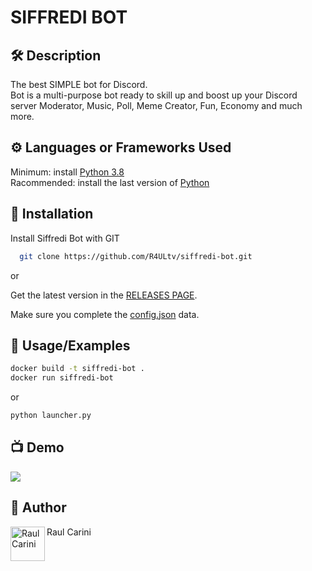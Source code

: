 # SIFFREDI BOT

## 🛠️ Description
The best SIMPLE bot for Discord.<br>
Bot is a multi-purpose bot ready to skill up and boost up your Discord server
Moderator, Music, Poll, Meme Creator, Fun, Economy and much more.

## ⚙️ Languages or Frameworks Used
Minimum: install [Python 3.8](https://www.python.org/downloads/release/python-3812/)    
Racommended: install the last version of [Python](https://www.python.org/downloads/)

## 🔌 Installation
Install Siffredi Bot with GIT

```bash
  git clone https://github.com/R4ULtv/siffredi-bot.git
```

or

Get the latest version in the [RELEASES PAGE](https://github.com/R4ULtv/siffredi-bot/releases).

Make sure you complete the [config.json](https://github.com/R4ULtv/siffredi-bot/blob/3.0/config.json) data.

## 🌟 Usage/Examples
``` Bash
docker build -t siffredi-bot .
docker run siffredi-bot
```
or

``` Bash
python launcher.py
```

## 📺 Demo
<a href="https://siffredi.altervista.com">
  <img src="https://media.giphy.com/media/oMmbMhqwBlNYlbCEI5/giphy.gif" />
</a>

## 🤖 Author 
<a href="https://www.raulcarini.com">
  <img align="left" alt="Raul Carini" width="55px" src="https://avatars.githubusercontent.com/u/85316240" />
</a>
Raul Carini